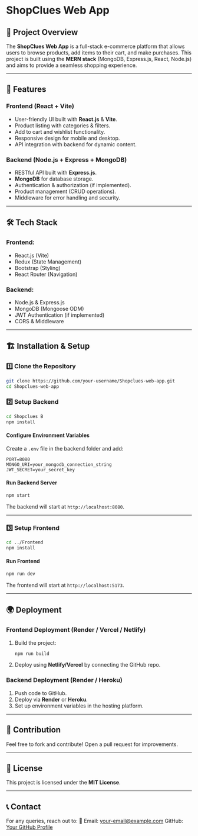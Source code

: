 # ShopClues Web App

## 🚀 Project Overview
The **ShopClues Web App** is a full-stack e-commerce platform that allows users to browse products, add items to their cart, and make purchases. This project is built using the **MERN stack** (MongoDB, Express.js, React, Node.js) and aims to provide a seamless shopping experience.

---

## 🌟 Features
### **Frontend (React + Vite)**
- User-friendly UI built with **React.js** & **Vite**.
- Product listing with categories & filters.
- Add to cart and wishlist functionality.
- Responsive design for mobile and desktop.
- API integration with backend for dynamic content.

### **Backend (Node.js + Express + MongoDB)**
- RESTful API built with **Express.js**.
- **MongoDB** for database storage.
- Authentication & authorization (if implemented).
- Product management (CRUD operations).
- Middleware for error handling and security.

---

## 🛠 Tech Stack
### **Frontend:**
- React.js (Vite)
- Redux (State Management)
- Bootstrap (Styling)
- React Router (Navigation)

### **Backend:**
- Node.js & Express.js
- MongoDB (Mongoose ODM)
- JWT Authentication (if implemented)
- CORS & Middleware

---

## 🏗 Installation & Setup
### **1️⃣ Clone the Repository**
```sh
git clone https://github.com/your-username/Shopclues-web-app.git
cd Shopclues-web-app
```

### **2️⃣ Setup Backend**
```sh
cd Shopclues B
npm install
```

#### **Configure Environment Variables**
Create a `.env` file in the backend folder and add:
```env
PORT=8080
MONGO_URI=your_mongodb_connection_string
JWT_SECRET=your_secret_key
```

#### **Run Backend Server**
```sh
npm start
```
The backend will start at `http://localhost:8080`.

---

### **3️⃣ Setup Frontend**
```sh
cd ../Frontend
npm install
```

#### **Run Frontend**
```sh
npm run dev
```
The frontend will start at `http://localhost:5173`.

---

## 🌍 Deployment
### **Frontend Deployment (Render / Vercel / Netlify)**
1. Build the project:
   ```sh
   npm run build
   ```
2. Deploy using **Netlify/Vercel** by connecting the GitHub repo.

### **Backend Deployment (Render / Heroku)**
1. Push code to GitHub.
2. Deploy via **Render** or **Heroku**.
3. Set up environment variables in the hosting platform.

---

## 🤝 Contribution
Feel free to fork and contribute! Open a pull request for improvements.

---

## 📜 License
This project is licensed under the **MIT License**.

---

## 📞 Contact
For any queries, reach out to:
📧 Email: your-email@example.com
GitHub: [Your GitHub Profile](https://github.com/your-username/)


